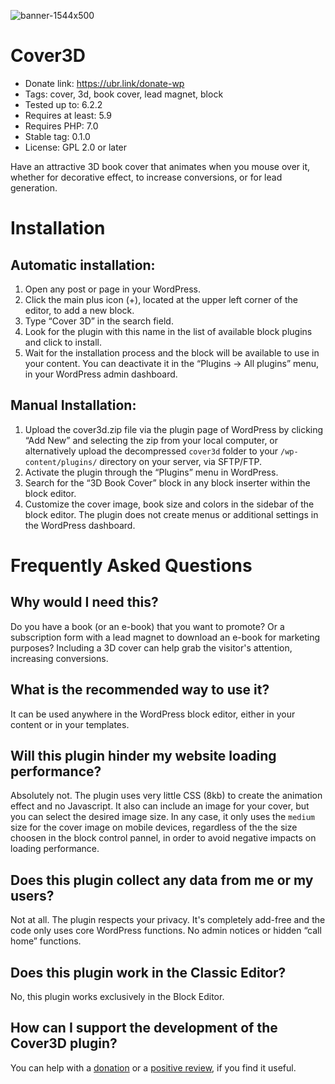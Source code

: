 ![banner-1544x500](https://user-images.githubusercontent.com/1451087/206263238-891dae2c-8b20-4de4-8c71-346ed6a6e2f3.jpg)
# Cover3D

* Donate link: https://ubr.link/donate-wp
* Tags: cover, 3d, book cover, lead magnet, block
* Tested up to: 6.2.2
* Requires at least: 5.9
* Requires PHP: 7.0
* Stable tag: 0.1.0
* License: GPL 2.0 or later

Have an attractive 3D book cover that animates when you mouse over it, whether for decorative effect, to increase conversions, or for lead generation.

# Installation

## Automatic installation:
1. Open any post or page in your WordPress.
2. Click the main plus icon (+), located at the upper left corner of the editor, to add a new block.
3. Type “Cover 3D” in the search field.
4. Look for the plugin with this name in the list of available block plugins and click to install.
5. Wait for the installation process and the block will be available to use in your content. You can deactivate it in the “Plugins → All plugins” menu, in your WordPress admin dashboard.

## Manual Installation:
1. Upload the cover3d.zip file via the plugin page of WordPress by clicking “Add New” and selecting the zip from your local computer, or alternatively upload the decompressed `cover3d` folder to your `/wp-content/plugins/` directory on your server, via SFTP/FTP.
2. Activate the plugin through the “Plugins” menu in WordPress.
3. Search for the “3D Book Cover” block in any block inserter within the block editor.
4. Customize the cover image, book size and colors in the sidebar of the block editor. The plugin does not create menus or additional settings in the WordPress dashboard.

# Frequently Asked Questions

## Why would I need this?
Do you have a book (or an e-book) that you want to promote? Or a subscription form with a lead magnet to download an e-book for marketing purposes? Including a 3D cover can help grab the visitor's attention, increasing conversions.

## What is the recommended way to use it?
It can be used anywhere in the WordPress block editor, either in your content or in your templates.

## Will this plugin hinder my website loading performance?
Absolutely not. The plugin uses very little CSS (8kb) to create the animation effect and no Javascript. It also can include an image for your cover, but you can select the desired image size. In any case, it only uses the `medium` size for the cover image on mobile devices, regardless of the the size choosen in the block control pannel, in order to avoid negative impacts on loading performance.

## Does this plugin collect any data from me or my users?
Not at all. The plugin respects your privacy. It's completely add-free and the code only uses core WordPress functions. No admin notices or hidden “call home” functions.

## Does this plugin work in the Classic Editor?
No, this plugin works exclusively in the Block Editor.

## How can I support the development of the Cover3D plugin?
You can help with a [donation](https://ubr.link/donate-wp) or a [positive review](https://wordpress.org/support/plugin/cover3d/reviews/#new-post), if you find it useful.
